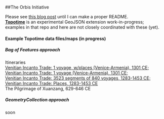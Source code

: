 ##The Orbis Initiative

Please see [this blog post](http://kgeographer.com/the-orbis-initiative-a-pelagios-for-networks/) until I can make a proper README.  
[**Topotime**](https://github.com/kgeographer/topotime) is an experimental GeoJSON extension work-in-progress; examples in that repo and here are not closely coordinated with these (yet).

#### Example Topotime data files/maps (in progress)
##### *_Bag of Features approach_*
Itineraries  
[Venitian Incanto Trade: 1 voyage, w/places (Venice-Armenia), 1301 CE;  ](https://github.com/kgeographer/oi/blob/master/data/incanto_1voyage-w-places.geojson)  
[Venitian Incanto Trade: 1 voyage (Venice-Armenia), 1301 CE;  ](https://github.com/kgeographer/oi/blob/master/data/incanto_1yoyage-no-places.geojson)  
[Venitian Incanto Trade: 3523 segments of 840 voyages, 1283-1453 CE;  ](https://github.com/kgeographer/oi/blob/master/data/incanto_840voyages.geojson)  
[Venitian Incanto Trade: Places, 1283-1453 CE](https://github.com/kgeographer/oi/blob/master/data/incanto_places.geojson)  
The Pilgrimage of Xuanzang, 629-646 CE

##### *_GeometryCollection approach_*

soon
